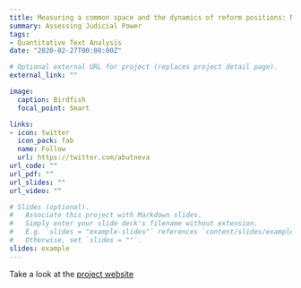 ```yaml
---
title: Measuring a common space and the dynamics of reform positions: Non-standard tools, non-standard actors
summary: Assessing Judicial Power
tags:
- Quantitative Text Analysis
date: "2020-02-27T00:00:00Z"

# Optional external URL for project (replaces project detail page).
external_link: ""

image:
  caption: Birdfish
  focal_point: Smart

links:
- icon: twitter
  icon_pack: fab
  name: Follow
  url: https://twitter.com/abutneva
url_code: ""
url_pdf: ""
url_slides: ""
url_video: ""

# Slides (optional).
#   Associate this project with Markdown slides.
#   Simply enter your slide deck's filename without extension.
#   E.g. `slides = "example-slides"` references `content/slides/example-slides.md`.
#   Otherwise, set `slides = ""`.
slides: example
---
```


Take a look at the [project website](https://reforms.uni-mannheim.de/projects/project_group_c/project_c4/)
